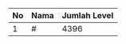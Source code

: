 | No | Nama            | Jumlah Level |
|----|-----------------|--------------|
| 1  | #    |    4396        |
